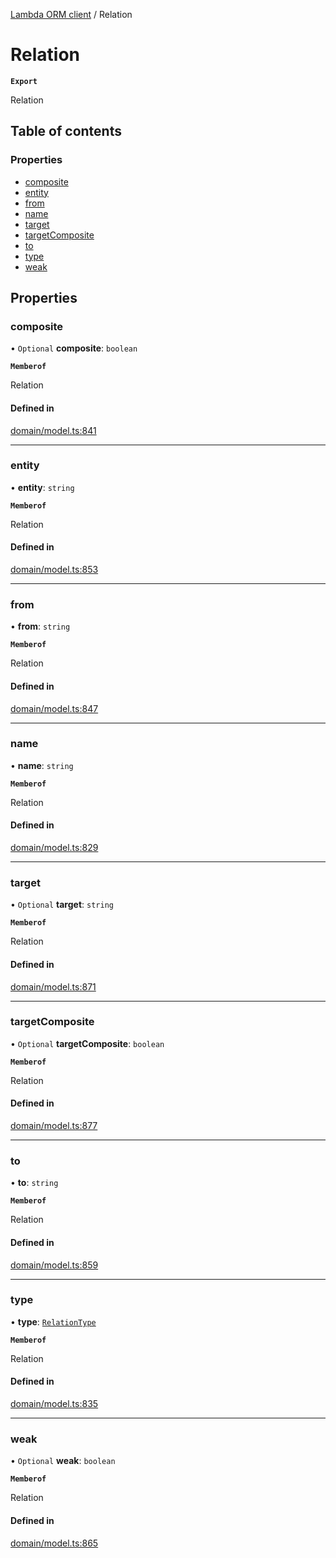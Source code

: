 [Lambda ORM client](../README.md) / Relation

# Relation

**`Export`**

Relation

## Table of contents

### Properties

- [composite](Relation.md#composite)
- [entity](Relation.md#entity)
- [from](Relation.md#from)
- [name](Relation.md#name)
- [target](Relation.md#target)
- [targetComposite](Relation.md#targetcomposite)
- [to](Relation.md#to)
- [type](Relation.md#type)
- [weak](Relation.md#weak)

## Properties

### composite

• `Optional` **composite**: `boolean`

**`Memberof`**

Relation

#### Defined in

[domain/model.ts:841](https://github.com/FlavioLionelRita/lambdaorm-client-node/blob/cf1dba5/src/lib/domain/model.ts#L841)

___

### entity

• **entity**: `string`

**`Memberof`**

Relation

#### Defined in

[domain/model.ts:853](https://github.com/FlavioLionelRita/lambdaorm-client-node/blob/cf1dba5/src/lib/domain/model.ts#L853)

___

### from

• **from**: `string`

**`Memberof`**

Relation

#### Defined in

[domain/model.ts:847](https://github.com/FlavioLionelRita/lambdaorm-client-node/blob/cf1dba5/src/lib/domain/model.ts#L847)

___

### name

• **name**: `string`

**`Memberof`**

Relation

#### Defined in

[domain/model.ts:829](https://github.com/FlavioLionelRita/lambdaorm-client-node/blob/cf1dba5/src/lib/domain/model.ts#L829)

___

### target

• `Optional` **target**: `string`

**`Memberof`**

Relation

#### Defined in

[domain/model.ts:871](https://github.com/FlavioLionelRita/lambdaorm-client-node/blob/cf1dba5/src/lib/domain/model.ts#L871)

___

### targetComposite

• `Optional` **targetComposite**: `boolean`

**`Memberof`**

Relation

#### Defined in

[domain/model.ts:877](https://github.com/FlavioLionelRita/lambdaorm-client-node/blob/cf1dba5/src/lib/domain/model.ts#L877)

___

### to

• **to**: `string`

**`Memberof`**

Relation

#### Defined in

[domain/model.ts:859](https://github.com/FlavioLionelRita/lambdaorm-client-node/blob/cf1dba5/src/lib/domain/model.ts#L859)

___

### type

• **type**: [`RelationType`](../enums/RelationType.md)

**`Memberof`**

Relation

#### Defined in

[domain/model.ts:835](https://github.com/FlavioLionelRita/lambdaorm-client-node/blob/cf1dba5/src/lib/domain/model.ts#L835)

___

### weak

• `Optional` **weak**: `boolean`

**`Memberof`**

Relation

#### Defined in

[domain/model.ts:865](https://github.com/FlavioLionelRita/lambdaorm-client-node/blob/cf1dba5/src/lib/domain/model.ts#L865)
